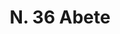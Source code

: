 ---
title: "N. 36 Abete"
permalink: "/edition/plant036/"
plant-name: "N. 36"
plant-number: "036"
plant-xml: "/assets/xml/plant036.xml"
plant-img1: "/assets/img/plant036_verso.jpg"
plant-img2: "/assets/img/plant036.jpg"
plant-title: "N. 36 Abete"
plant-wfo-link: ""
plant-kew-link: ""
plant-taxon-content: "Abies alba Mill."
layout: single-xml
---